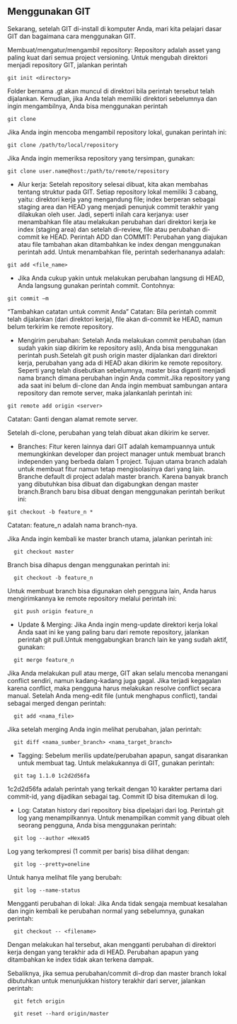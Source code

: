 ## Menggunakan GIT
Sekarang, setelah GIT di-install di komputer Anda, mari kita pelajari dasar GIT dan bagaimana cara menggunakan GIT.

Membuat/mengatur/mengambil repository: Repository adalah asset yang paling kuat dari semua project versioning. Untuk mengubah direktori menjadi repository GIT, jalankan perintah 
```
git init <directory>
``` 
Folder bernama .gt akan muncul di direktori bila perintah tersebut telah dijalankan. Kemudian, jika Anda telah memiliki direktori sebelumnya dan ingin mengambilnya, Anda bisa menggunakan perintah 
```
git clone
``` 
Jika Anda ingin mencoba mengambil repository lokal, gunakan perintah ini:
```
git clone /path/to/local/repository
```
Jika Anda ingin memeriksa repository yang tersimpan, gunakan:
```
git clone user.name@host:/path/to/remote/repository
```

- Alur kerja: Setelah repository selesai dibuat, kita akan membahas tentang struktur pada GIT. Setiap repository lokal memiliki 3 cabang, yaitu: direktori kerja yang mengandung file; index berperan sebagai staging area dan HEAD yang menjadi penunjuk commit terakhir yang dilakukan oleh user. Jadi, seperti inilah cara kerjanya: user menambahkan file atau melakukan perubahan dari direktori kerja ke index (staging area) dan setelah di-review, file atau perubahan di-commit ke HEAD.
Perintah ADD dan COMMIT: Perubahan yang diajukan atau file tambahan akan ditambahkan ke index dengan menggunakan perintah add. Untuk menambahkan file, perintah sederhananya adalah:
```
git add <file_name>
```
- Jika Anda cukup yakin untuk melakukan perubahan langsung di HEAD, Anda langsung gunakan perintah commit. Contohnya:

```
git commit –m 
```
“Tambahkan catatan untuk commit Anda”
Catatan: Bila perintah commit telah dijalankan (dari direktori kerja), file akan di-commit ke HEAD, namun belum terkirim ke remote repository.

- Mengirim perubahan: Setelah Anda melakukan commit perubahan (dan sudah yakin siap dikirim ke repository asli), Anda bisa menggunakan perintah push.Setelah git push origin master dijalankan dari direktori kerja, perubahan yang ada di HEAD akan dikirim ke remote repository. Seperti yang telah disebutkan sebelumnya, master bisa diganti  menjadi nama branch dimana perubahan ingin Anda commit.Jika repository yang ada saat ini belum di-clone dan Anda ingin membuat sambungan antara repository dan remote server, maka jalankanlah perintah ini:
```
git remote add origin <server>
```
Catatan: Ganti <server> dengan alamat remote server.

Setelah di-clone, perubahan yang telah dibuat akan dikirim ke server.

- Branches: Fitur keren lainnya dari GIT adalah kemampuannya untuk memungkinkan developer dan project manager untuk membuat branch independen yang berbeda dalam 1 project. Tujuan utama branch adalah untuk membuat fitur namun tetap mengisolasinya dari yang lain. Branche default di project adalah master branch. Karena banyak branch yang dibutuhkan bisa dibuat dan digabungkan dengan master branch.Branch baru bisa dibuat dengan menggunakan perintah berikut ini:
```
git checkout -b feature_n *
```
Catatan: feature_n adalah nama branch-nya.

Jika Anda ingin kembali ke master branch utama, jalankan perintah ini:

```
  git checkout master
  ```
Branch bisa dihapus dengan menggunakan perintah ini:

```
  git checkout -b feature_n
  ```
Untuk membuat branch bisa digunakan oleh pengguna lain, Anda harus mengirimkannya ke remote repository melalui perintah ini:

```
  git push origin feature_n
  ```
- Update & Merging: Jika Anda ingin meng-update direktori kerja lokal Anda saat ini ke yang paling baru dari remote repository, jalankan perintah git pull.Untuk menggabungkan branch lain ke yang sudah aktif, gunakan:
```
  git merge feature_n
  ```
Jika Anda melakukan pull atau merge, GIT akan selalu mencoba menangani conflict  sendiri, namun kadang-kadang juga gagal. Jika terjadi kegagalan karena conflict, maka pengguna harus melakukan resolve conflict secara manual. Setelah Anda meng-edit file (untuk menghapus conflict), tandai sebagai merged dengan perintah:

```
  git add <nama_file>
  ```
Jika setelah merging Anda ingin melihat perubahan, jalan perintah:

```
  git diff <nama_sumber_branch> <nama_target_branch>
  ```
- Tagging: Sebelum merilis update/perubahan apapun, sangat disarankan untuk membuat tag. Untuk melakukannya di GIT, gunakan perintah:
```
  git tag 1.1.0 1c2d2d56fa
  ```
1c2d2d56fa adalah perintah yang terkait dengan 10 karakter pertama dari commit-id, yang dijadikan sebagai tag. Commit ID bisa ditemukan di log.

- Log: Catatan history dari repository bisa dipelajari dari log. Perintah git log yang menampilkannya. Untuk menampilkan commit yang dibuat oleh seorang pengguna, Anda bisa menggunakan perintah:
```
  git log --author =Hexa05
  ```
Log yang terkompresi (1 commit per baris) bisa dilihat dengan:

```
  git log --pretty=oneline
  ```
Untuk hanya melihat file yang berubah:

```
  git log --name-status
  ```
 

Mengganti perubahan di lokal: Jika Anda tidak sengaja membuat kesalahan dan ingin kembali ke perubahan normal yang sebelumnya, gunakan perintah:

```
  git checkout -- <filename>
  ```
Dengan melakukan hal tersebut, akan mengganti perubahan di direktori kerja dengan yang terakhir ada di HEAD. Perubahan apapun yang ditambahkan ke index tidak akan terkena dampak.

Sebaliknya, jika semua perubahan/commit di-drop dan master branch lokal dibutuhkan untuk menunjukkan history terakhir dari server, jalankan perintah:

```
  git fetch origin
```
```
  git reset --hard origin/master
  ```
